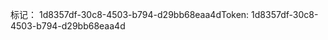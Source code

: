 <span data-ttu-id="5abcc-101">标记： 1d8357df-30c8-4503-b794-d29bb68eaa4d</span><span class="sxs-lookup"><span data-stu-id="5abcc-101">Token: 1d8357df-30c8-4503-b794-d29bb68eaa4d</span></span>